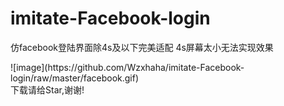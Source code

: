 # imitate-Facebook-login
仿facebook登陆界面除4s及以下完美适配 4s屏幕太小无法实现效果
<div>
</div>
![image](https://github.com/Wzxhaha/imitate-Facebook-login/raw/master/facebook.gif)
<div>
</div>
下载请给Star,谢谢!
